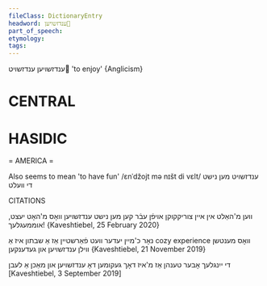 ```yaml
---
fileClass: DictionaryEntry
headword: ענדזשויען
part_of_speech: 
etymology: 
tags: 
---
```

ענדזשויען
ענדזשויט
'to enjoy'
{Anglicism}

CENTRAL
========

HASIDIC
=======
= AMERICA = 

Also seems to mean 'to have fun'
/ɛnˈdžojt mə nɪšt di vɛlt/ ענדזשויט מען נישט די וועלט

CITATIONS

ווען מ'האַלט אין איין צוריקקוקן אויפֿן עבֿר קען מען נישט ענדזשויען וואָס מ'האָט יעצט, אוממעגלעך!
{Kaveshtiebel, 25 February 2020}

נאָר כ'מיין יעדער וועט פֿאַרשטיין אַז אַ שבתון איז אַ cozy experience וואָס מענטשן ווילן ענדזשויען און געדענקען
{Kaveshtiebel, 21 November 2019}

די ייִנגלעך אָבער טענהן אַז מ'איז דאָך געקומען דאָ ענדזשויען און מאַכן אַ לעבן
[Kaveshtiebel, 3 September 2019]